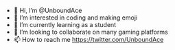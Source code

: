 - 👋 Hi, I’m @UnboundAce
- 👀 I’m interested in coding and making emoji 
- 🌱 I’m currently learning as a student 
- 💞️ I’m looking to collaborate on many gaming platforms 
- 📫 How to reach me https://twitter.com/UnboundAce

<!---
UnboundAce/UnboundAce is a ✨ special ✨ repository because its `README.md` (this file) appears on your GitHub profile.
You can click the Preview link to take a look at your changes.
--->
